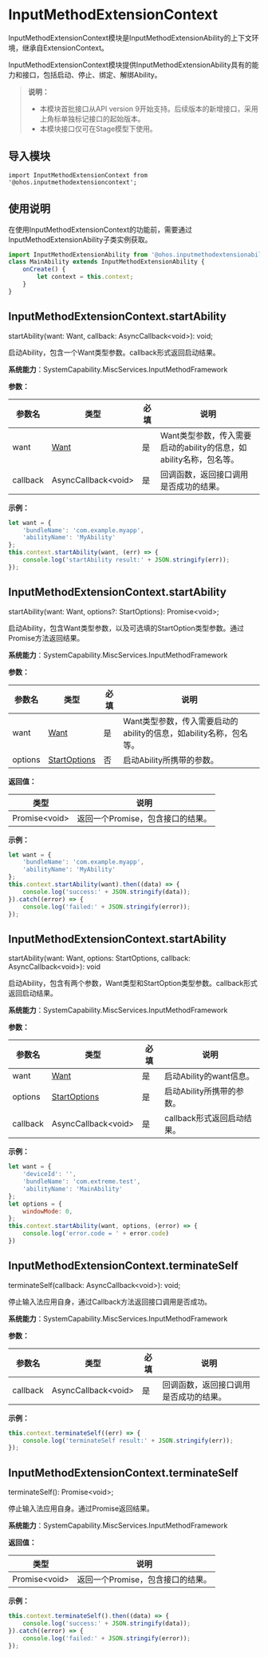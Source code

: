 # InputMethodExtensionContext

InputMethodExtensionContext模块是InputMethodExtensionAbility的上下文环境，继承自ExtensionContext。

InputMethodExtensionContext模块提供InputMethodExtensionAbility具有的能力和接口，包括启动、停止、绑定、解绑Ability。

> **说明：**
> 
> - 本模块首批接口从API version 9开始支持。后续版本的新增接口，采用上角标单独标记接口的起始版本。  
> - 本模块接口仅可在Stage模型下使用。

## 导入模块

```
import InputMethodExtensionContext from '@ohos.inputmethodextensioncontext';
```

## 使用说明

在使用InputMethodExtensionContext的功能前，需要通过InputMethodExtensionAbility子类实例获取。

```js
import InputMethodExtensionAbility from '@ohos.inputmethodextensionability';
class MainAbility extends InputMethodExtensionAbility {
    onCreate() {
        let context = this.context;
    }
}
```

## InputMethodExtensionContext.startAbility

startAbility(want: Want, callback: AsyncCallback&lt;void&gt;): void;

启动Ability，包含一个Want类型参数。callback形式返回启动结果。

**系统能力**：SystemCapability.MiscServices.InputMethodFramework

**参数：**

| 参数名 | 类型 | 必填 | 说明 |
| -------- | -------- | -------- | -------- |
| want | [Want](js-apis-application-Want.md)  | 是 | Want类型参数，传入需要启动的ability的信息，如ability名称，包名等。 |
| callback | AsyncCallback&lt;void&gt; | 是 | 回调函数，返回接口调用是否成功的结果。 |

**示例：**

```js
let want = {
    'bundleName': 'com.example.myapp',
    'abilityName': 'MyAbility'
};
this.context.startAbility(want, (err) => {
    console.log('startAbility result:' + JSON.stringify(err));
});
```

## InputMethodExtensionContext.startAbility

startAbility(want: Want, options?: StartOptions): Promise\<void>;

启动Ability，包含Want类型参数，以及可选填的StartOption类型参数。通过Promise方法返回结果。

**系统能力**：SystemCapability.MiscServices.InputMethodFramework

**参数：**

| 参数名 | 类型 | 必填 | 说明 |
| -------- | -------- | -------- | -------- |
| want | [Want](js-apis-application-Want.md)  | 是 | Want类型参数，传入需要启动的ability的信息，如ability名称，包名等。 |
| options | [StartOptions](js-apis-application-StartOptions.md) | 否 | 启动Ability所携带的参数。 |

**返回值：**

  | 类型 | 说明 | 
  | -------- | -------- |
  | Promise&lt;void&gt; | 返回一个Promise，包含接口的结果。 | 

**示例：**

```js
let want = {
    'bundleName': 'com.example.myapp',
    'abilityName': 'MyAbility'
};
this.context.startAbility(want).then((data) => {
    console.log('success:' + JSON.stringify(data));
}).catch((error) => {
    console.log('failed:' + JSON.stringify(error));
});
```

## InputMethodExtensionContext.startAbility

startAbility(want: Want, options: StartOptions, callback: AsyncCallback&lt;void&gt;): void

启动Ability，包含有两个参数，Want类型和StartOption类型参数。callback形式返回启动结果。

**系统能力**：SystemCapability.MiscServices.InputMethodFramework

**参数：**

| 参数名 | 类型 | 必填 | 说明 |
| -------- | -------- | -------- | -------- |
| want | [Want](js-apis-application-Want.md)  | 是 | 启动Ability的want信息。 |
| options | [StartOptions](js-apis-application-StartOptions.md) | 是 | 启动Ability所携带的参数。 |
| callback | AsyncCallback&lt;void&gt; | 是 | callback形式返回启动结果。 |

**示例：**

```js
let want = {
    'deviceId': '',
    'bundleName': 'com.extreme.test',
    'abilityName': 'MainAbility'
};
let options = {
    windowMode: 0,
};
this.context.startAbility(want, options, (error) => {
    console.log('error.code = ' + error.code)
})
```

## InputMethodExtensionContext.terminateSelf

terminateSelf(callback: AsyncCallback&lt;void&gt;): void;

停止输入法应用自身，通过Callback方法返回接口调用是否成功。

**系统能力**：SystemCapability.MiscServices.InputMethodFramework

**参数：**

| 参数名   | 类型                      | 必填 | 说明                                   |
| -------- | ------------------------- | ---- | -------------------------------------- |
| callback | AsyncCallback&lt;void&gt; | 是   | 回调函数，返回接口调用是否成功的结果。 |

**示例：**

```js
this.context.terminateSelf((err) => {
    console.log('terminateSelf result:' + JSON.stringify(err));
});
```

## InputMethodExtensionContext.terminateSelf

terminateSelf(): Promise&lt;void&gt;;

停止输入法应用自身。通过Promise返回结果。

**系统能力**：SystemCapability.MiscServices.InputMethodFramework

**返回值：**

  | 类型 | 说明 | 
  | -------- | -------- |
  | Promise&lt;void&gt; | 返回一个Promise，包含接口的结果。 | 

**示例：**

```js
this.context.terminateSelf().then((data) => {
    console.log('success:' + JSON.stringify(data));
}).catch((error) => {
    console.log('failed:' + JSON.stringify(error));
});
```
